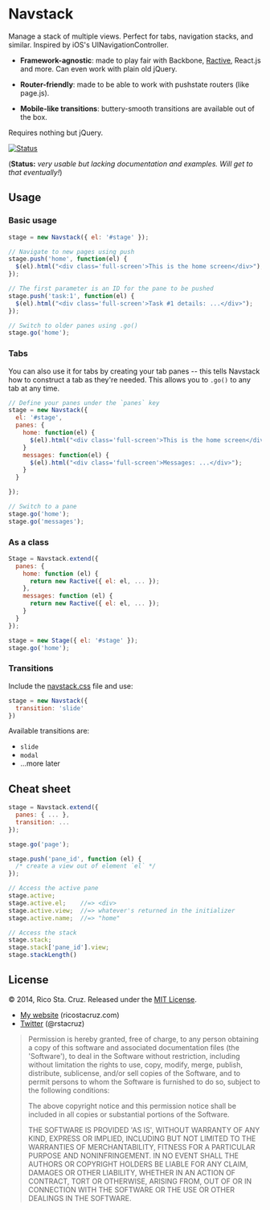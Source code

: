 Navstack
========

Manage a stack of multiple views. Perfect for tabs, navigation stacks, and 
similar.  Inspired by iOS's UINavigationController.

 * __Framework-agnostic__: made to play fair with Backbone, [Ractive], React.js 
 and more. Can even work with plain old jQuery.

 * __Router-friendly__: made to be able to work with pushstate routers (like 
     page.js).

 * __Mobile-like transitions__: buttery-smooth transitions are available out of 
 the box.

Requires nothing but jQuery.

[![Status](https://travis-ci.org/rstacruz/navstack.png?branch=master)](https://travis-ci.org/rstacruz/navstack)

(__Status:__ *very usable but lacking documentation and examples. Will get to 
 that eventually!*)

Usage
-----

### Basic usage

``` js
stage = new Navstack({ el: '#stage' });

// Navigate to new pages using push
stage.push('home', function(el) {
  $(el).html("<div class='full-screen'>This is the home screen</div>");
});

// The first parameter is an ID for the pane to be pushed
stage.push('task:1', function(el) {
  $(el).html("<div class='full-screen'>Task #1 details: ...</div>");
});

// Switch to older panes using .go()
stage.go('home');
```

### Tabs

You can also use it for tabs by creating your tab panes --
this tells Navstack how to construct a tab as they're needed. This allows you to 
`.go()` to any tab at any time.

``` js
// Define your panes under the `panes` key
stage = new Navstack({
  el: '#stage',
  panes: {
    home: function(el) {
      $(el).html("<div class='full-screen'>This is the home screen</div>");
    }
    messages: function(el) {
      $(el).html("<div class='full-screen'>Messages: ...</div>");
    }
  }

});

// Switch to a pane
stage.go('home');
stage.go('messages');
```

### As a class

``` js
Stage = Navstack.extend({
  panes: {
    home: function (el) {
      return new Ractive({ el: el, ... });
    },
    messages: function (el) {
      return new Ractive({ el: el, ... });
    }
  }
});

stage = new Stage({ el: '#stage' });
stage.go('home');
```

### Transitions

Include the [navstack.css](navstack.css) file and use:

``` js
stage = new Navstack({
  transition: 'slide'
})
```

Available transitions are:

 * `slide`
 * `modal`
 * ...more later

Cheat sheet
-----------

``` js
stage = Navstack.extend({
  panes: { ... },
  transition: ...
});

stage.go('page');

stage.push('pane_id', function (el) {
  /* create a view out of element `el` */
});

// Access the active pane
stage.active;
stage.active.el;    //=> <div>
stage.active.view;  //=> whatever's returned in the initializer
stage.active.name;  //=> "home"

// Access the stack
stage.stack;
stage.stack['pane_id'].view;
stage.stackLength()
```

License
-------

© 2014, Rico Sta. Cruz. Released under the [MIT License].

[MIT License]: http://www.opensource.org/licenses/mit-license.php

 * [My website](http://ricostacruz.com) (ricostacruz.com)
 * [Twitter](http://twitter.com/rstacruz) (@rstacruz)

> Permission is hereby granted, free of charge, to any person obtaining
a copy of this software and associated documentation files (the
'Software'), to deal in the Software without restriction, including
without limitation the rights to use, copy, modify, merge, publish,
distribute, sublicense, and/or sell copies of the Software, and to
permit persons to whom the Software is furnished to do so, subject to
the following conditions:
>
> The above copyright notice and this permission notice shall be
included in all copies or substantial portions of the Software.
>
> THE SOFTWARE IS PROVIDED 'AS IS', WITHOUT WARRANTY OF ANY KIND,
EXPRESS OR IMPLIED, INCLUDING BUT NOT LIMITED TO THE WARRANTIES OF
MERCHANTABILITY, FITNESS FOR A PARTICULAR PURPOSE AND NONINFRINGEMENT.
IN NO EVENT SHALL THE AUTHORS OR COPYRIGHT HOLDERS BE LIABLE FOR ANY
CLAIM, DAMAGES OR OTHER LIABILITY, WHETHER IN AN ACTION OF CONTRACT,
TORT OR OTHERWISE, ARISING FROM, OUT OF OR IN CONNECTION WITH THE
SOFTWARE OR THE USE OR OTHER DEALINGS IN THE SOFTWARE.

[Ractive]: http://ractivejs.org
